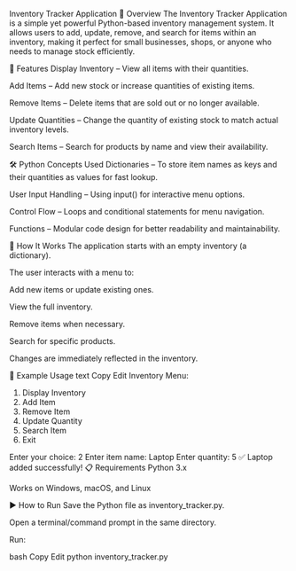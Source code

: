 Inventory Tracker Application
📌 Overview
The Inventory Tracker Application is a simple yet powerful Python-based inventory management system.
It allows users to add, update, remove, and search for items within an inventory,
making it perfect for small businesses, shops, or anyone who needs to manage stock efficiently.

🎯 Features
Display Inventory – View all items with their quantities.

Add Items – Add new stock or increase quantities of existing items.

Remove Items – Delete items that are sold out or no longer available.

Update Quantities – Change the quantity of existing stock to match actual inventory levels.

Search Items – Search for products by name and view their availability.

🛠️ Python Concepts Used
Dictionaries – To store item names as keys and their quantities as values for fast lookup.

User Input Handling – Using input() for interactive menu options.

Control Flow – Loops and conditional statements for menu navigation.

Functions – Modular code design for better readability and maintainability.

🚀 How It Works
The application starts with an empty inventory (a dictionary).

The user interacts with a menu to:

Add new items or update existing ones.

View the full inventory.

Remove items when necessary.

Search for specific products.

Changes are immediately reflected in the inventory.

📂 Example Usage
text
Copy
Edit
Inventory Menu:
1. Display Inventory
2. Add Item
3. Remove Item
4. Update Quantity
5. Search Item
6. Exit

Enter your choice: 2
Enter item name: Laptop
Enter quantity: 5
✅ Laptop added successfully!
📋 Requirements
Python 3.x

Works on Windows, macOS, and Linux

▶️ How to Run
Save the Python file as inventory_tracker.py.

Open a terminal/command prompt in the same directory.

Run:

bash
Copy
Edit
python inventory_tracker.py